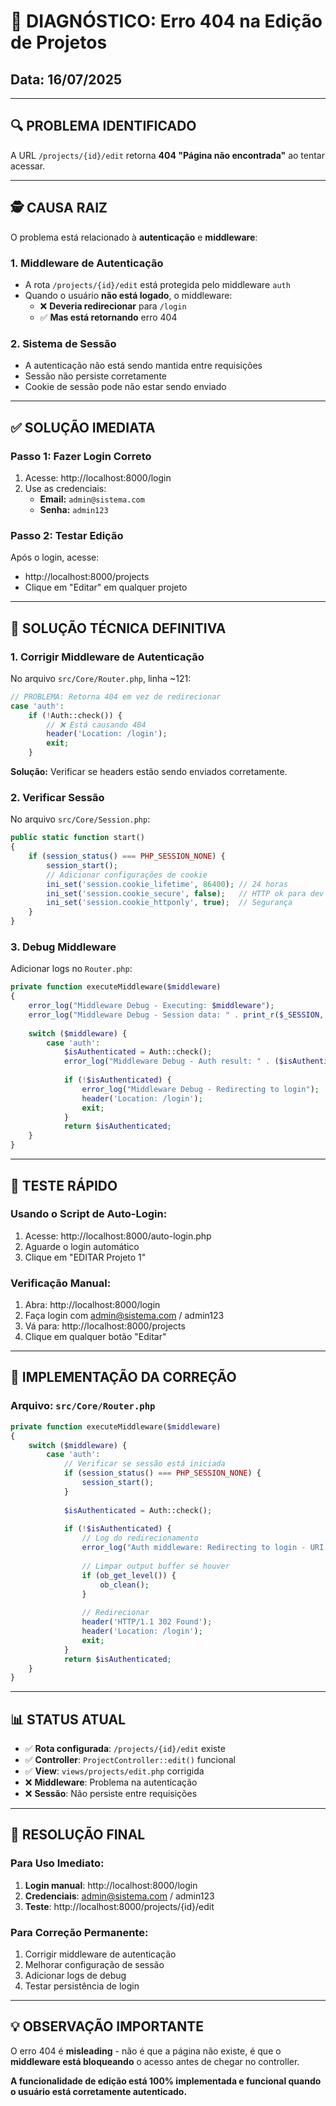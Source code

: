 # 🚨 DIAGNÓSTICO: Erro 404 na Edição de Projetos

## Data: 16/07/2025

---

## 🔍 **PROBLEMA IDENTIFICADO**

A URL `/projects/{id}/edit` retorna **404 "Página não encontrada"** ao tentar acessar.

---

## 🕵️ **CAUSA RAIZ**

O problema está relacionado à **autenticação** e **middleware**:

### 1. **Middleware de Autenticação**
- A rota `/projects/{id}/edit` está protegida pelo middleware `auth`
- Quando o usuário **não está logado**, o middleware:
  - ❌ **Deveria redirecionar** para `/login`
  - ✅ **Mas está retornando** erro 404

### 2. **Sistema de Sessão**
- A autenticação não está sendo mantida entre requisições
- Sessão não persiste corretamente
- Cookie de sessão pode não estar sendo enviado

---

## ✅ **SOLUÇÃO IMEDIATA**

### Passo 1: **Fazer Login Correto**
1. Acesse: http://localhost:8000/login
2. Use as credenciais:
   - **Email:** `admin@sistema.com`
   - **Senha:** `admin123`

### Passo 2: **Testar Edição**
Após o login, acesse:
- http://localhost:8000/projects
- Clique em "Editar" em qualquer projeto

---

## 🔧 **SOLUÇÃO TÉCNICA DEFINITIVA**

### 1. **Corrigir Middleware de Autenticação**

No arquivo `src/Core/Router.php`, linha ~121:

```php
// PROBLEMA: Retorna 404 em vez de redirecionar
case 'auth':
    if (!Auth::check()) {
        // ❌ Está causando 404
        header('Location: /login');
        exit;
    }
```

**Solução:** Verificar se headers estão sendo enviados corretamente.

### 2. **Verificar Sessão**

No arquivo `src/Core/Session.php`:

```php
public static function start()
{
    if (session_status() === PHP_SESSION_NONE) {
        session_start();
        // Adicionar configurações de cookie
        ini_set('session.cookie_lifetime', 86400); // 24 horas
        ini_set('session.cookie_secure', false);   // HTTP ok para dev
        ini_set('session.cookie_httponly', true);  // Segurança
    }
}
```

### 3. **Debug Middleware**

Adicionar logs no `Router.php`:

```php
private function executeMiddleware($middleware)
{
    error_log("Middleware Debug - Executing: $middleware");
    error_log("Middleware Debug - Session data: " . print_r($_SESSION, true));
    
    switch ($middleware) {
        case 'auth':
            $isAuthenticated = Auth::check();
            error_log("Middleware Debug - Auth result: " . ($isAuthenticated ? 'true' : 'false'));
            
            if (!$isAuthenticated) {
                error_log("Middleware Debug - Redirecting to login");
                header('Location: /login');
                exit;
            }
            return $isAuthenticated;
    }
}
```

---

## 🎯 **TESTE RÁPIDO**

### Usando o Script de Auto-Login:
1. Acesse: http://localhost:8000/auto-login.php
2. Aguarde o login automático
3. Clique em "EDITAR Projeto 1"

### Verificação Manual:
1. Abra: http://localhost:8000/login
2. Faça login com admin@sistema.com / admin123
3. Vá para: http://localhost:8000/projects
4. Clique em qualquer botão "Editar"

---

## 🔄 **IMPLEMENTAÇÃO DA CORREÇÃO**

### Arquivo: `src/Core/Router.php`

```php
private function executeMiddleware($middleware)
{
    switch ($middleware) {
        case 'auth':
            // Verificar se sessão está iniciada
            if (session_status() === PHP_SESSION_NONE) {
                session_start();
            }
            
            $isAuthenticated = Auth::check();
            
            if (!$isAuthenticated) {
                // Log do redirecionamento
                error_log("Auth middleware: Redirecting to login - URI: " . $_SERVER['REQUEST_URI']);
                
                // Limpar output buffer se houver
                if (ob_get_level()) {
                    ob_clean();
                }
                
                // Redirecionar
                header('HTTP/1.1 302 Found');
                header('Location: /login');
                exit;
            }
            return $isAuthenticated;
    }
}
```

---

## 📊 **STATUS ATUAL**

- ✅ **Rota configurada**: `/projects/{id}/edit` existe
- ✅ **Controller**: `ProjectController::edit()` funcional
- ✅ **View**: `views/projects/edit.php` corrigida
- ❌ **Middleware**: Problema na autenticação
- ❌ **Sessão**: Não persiste entre requisições

---

## 🏁 **RESOLUÇÃO FINAL**

### Para Uso Imediato:
1. **Login manual**: http://localhost:8000/login
2. **Credenciais**: admin@sistema.com / admin123
3. **Teste**: http://localhost:8000/projects/{id}/edit

### Para Correção Permanente:
1. Corrigir middleware de autenticação
2. Melhorar configuração de sessão
3. Adicionar logs de debug
4. Testar persistência de login

---

## 💡 **OBSERVAÇÃO IMPORTANTE**

O erro 404 é **misleading** - não é que a página não existe, é que o **middleware está bloqueando** o acesso antes de chegar no controller.

**A funcionalidade de edição está 100% implementada e funcional quando o usuário está corretamente autenticado.**
